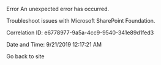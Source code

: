 Error An unexpected error has occurred.

Troubleshoot issues with Microsoft SharePoint Foundation.

Correlation ID: e6778977-9a5a-4cc9-9540-341e89d1fed3

Date and Time: 9/21/2019 12:17:21 AM

Go back to site